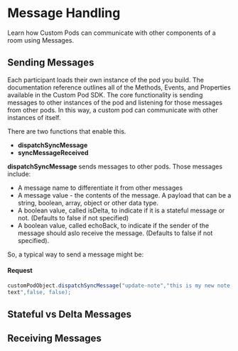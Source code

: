 # Message Handling
Learn how Custom Pods can communicate with other components of a room using Messages. 

## Sending Messages

Each participant loads their own instance of the pod you build. The documentation reference outlines all of the Methods, Events, and Properties available in the Custom Pod SDK. The core functionality is sending messages to other instances of the pod and listening for those messages from other pods. In this way, a custom pod can communicate with other instances of itself.

There are two functions that enable this. 

- **dispatchSyncMessage**
- **syncMessageReceived**

**dispatchSyncMessage** sends messages to other pods. Those messages include:
- A message name to differentiate it from other messages
- A message value - the contents of the message. A payload that can be a string, boolean, array, object or other data type.
- A boolean value, called isDelta, to indicate if it is a stateful message or not. (Defaults to false if not specified)
- A boolean value, called echoBack, to indicate if the sender of the message should aslo receive the message. (Defaults to false if not specified).

So, a typical way to send a message might be:

<CodeBlock slots="heading, code" languages="JavaScript"/>

#### Request

```JavaScript
customPodObject.dispatchSyncMessage("update-note","this is my new note
text",false, false);
```

## Stateful vs Delta Messages



## Receiving Messages


